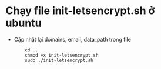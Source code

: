 # Chạy file init-letsencrypt.sh ở ubuntu

-   Cập nhật lại domains, email, data_path trong file
    ```
        cd ..
        chmod +x init-letsencrypt.sh
        sudo ./init-letsencrypt.sh
    ```
